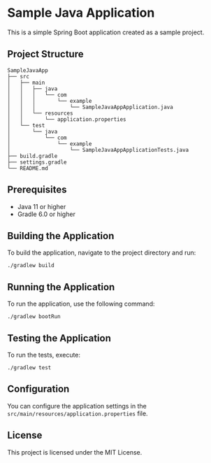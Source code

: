 # Sample Java Application

This is a simple Spring Boot application created as a sample project.

## Project Structure

```
SampleJavaApp
├── src
│   ├── main
│   │   ├── java
│   │   │   └── com
│   │   │       └── example
│   │   │           └── SampleJavaAppApplication.java
│   │   └── resources
│   │       └── application.properties
│   └── test
│       └── java
│           └── com
│               └── example
│                   └── SampleJavaAppApplicationTests.java
├── build.gradle
├── settings.gradle
└── README.md
```

## Prerequisites

- Java 11 or higher
- Gradle 6.0 or higher

## Building the Application

To build the application, navigate to the project directory and run:

```
./gradlew build
```

## Running the Application

To run the application, use the following command:

```
./gradlew bootRun
```

## Testing the Application

To run the tests, execute:

```
./gradlew test
```

## Configuration

You can configure the application settings in the `src/main/resources/application.properties` file.

## License

This project is licensed under the MIT License.